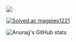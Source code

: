 <img src="https://img.shields.io/badge/JavaScript-#F7DF1E.svg?style=for-the-badge&logo=JavaScript&logoColor=white"/>

[![Solved.ac magpies1221](http://mazassumnida.wtf/api/v2/generate_badge?boj=magpies1221)](https://solved.ac/magpies1221)

![Anurag's GitHub stats](https://github-readme-stats.vercel.app/api?username=Hwang-Sangjin&show_icons=true&theme=radical)
